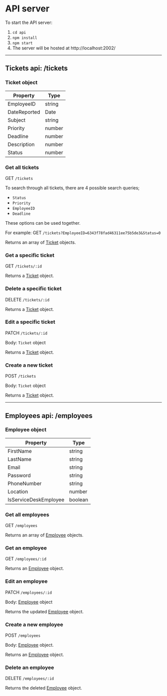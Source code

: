 # API server

To start the API server:

1. `cd api`
2. `npm install`
3. `npm start`
4. The server will be hosted at http://localhost:2002/

---

## Tickets api: /tickets

### Ticket object

| Property     | Type   |
|--------------|--------|
| EmployeeID   | string |
| DateReported | Date   |
| Subject      | string |
| Priority     | number |
| Deadline     | number |
| Description  | number |
| Status       | number |

### Get all tickets
GET `/tickets`

To search through all tickets, there are 4 possible search queries;
- `Status`
- `Priority`
- `EmployeeID`
- `Deadline`

These options can be used together.

For example: GET `/tickets?EmployeeID=6343f78fad46311ee75b5de3&Status=0`

Returns an array of [Ticket](#ticket-object) objects.

### Get a specific ticket

GET `/tickets/:id`

Returns a [Ticket](#ticket-object) object.

### Delete a specific ticket

DELETE `/tickets/:id`

Returns a [Ticket](#ticket-object) object.

### Edit a specific ticket

PATCH `/tickets/:id`

Body: `Ticket` object

Returns a [Ticket](#ticket-object) object.

### Create a new ticket

POST `/tickets`

Body: `Ticket` object

Returns a [Ticket](#ticket-object) object.

---

## Employees api: /employees

### Employee object

| Property              | Type    |
|-----------------------|---------|
| FirstName             | string  |
| LastName              | string  |
| Email                 | string  |
| Password              | string  |
| PhoneNumber           | string  |
| Location              | number  |
| IsServiceDeskEmployee | boolean |

### Get all employees
GET `/employees`

Returns an array of [Employee](#employee-object) objects.

### Get an employee

GET `/employees/:id`

Returns an [Employee](#employee-object) object.

### Edit an employee

PATCH `/employees/:id`

Body: [Employee](#employee-object) object

Returns the updated [Employee](#employee-object) object.

### Create a new employee

POST `/employees`

Body: [Employee](#employee-object) object.

Returns an [Employee](#employee-object) object.

### Delete an employee

DELETE `/employees/:id`

Returns the deleted [Employee](#employee-object) object.
